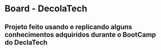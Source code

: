 # Board - DecolaTech

## Projeto feito usando e replicando alguns conhecimentos adquiridos durante o BootCamp do DeclaTech
